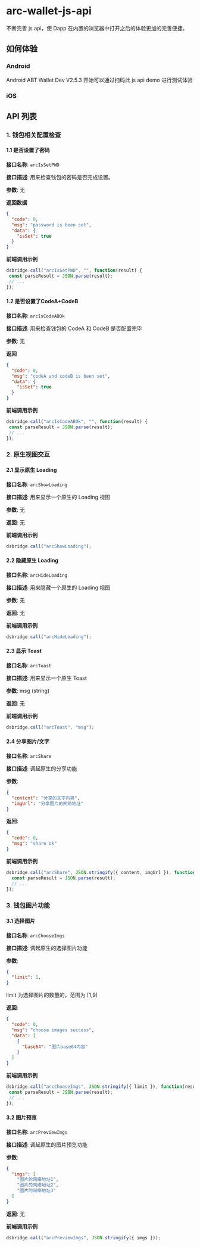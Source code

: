 # arc-wallet-js-api

不断完善 js api，使 Dapp 在内置的浏览器中打开之后的体验更加的完善便捷。

## 如何体验

### Android

Android ABT Wallet Dev V2.5.3 开始可以通过扫码此 js api demo 进行测试体验

### iOS

## API 列表

### 1. 钱包相关配置检查

#### 1.1 是否设置了密码

**接口名称**: `arcIsSetPWD`

**接口描述**: 用来检查钱包的密码是否完成设置。

**参数**: 无

**返回数据**

```json
{
  "code": 0,
  "msg": "password is been set",
  "data": {
    "isSet": true
  }
}
```

**前端调用示例**

```js
dsbridge.call("arcIsSetPWD", "", function(result) {
 const parseResult = JSON.parse(result);
 // ...
});
```

#### 1.2 是否设置了CodeA+CodeB

**接口名称**: `arcIsCodeABOk`

**接口描述**: 用来检查钱包的 CodeA 和 CodeB 是否配置完毕

**参数**: 无

**返回**

```json
{
  "code": 0,
  "msg": "codeA and codeB is been set",
  "data": {
    "isSet": true
  }
}
```

**前端调用示例**

```js
dsbridge.call("arcIsCodeABOk", "", function(result) {
 const parseResult = JSON.parse(result);
 // ...
});
```

### 2. 原生视图交互

#### 2.1 显示原生 Loading

**接口名称**: `arcShowLoading`

**接口描述**: 用来显示一个原生的 Loading 视图

**参数**: 无

**返回**: 无

**前端调用示例**

```js
dsbridge.call("arcShowLoading");
```

#### 2.2 隐藏原生 Loading

**接口名称**: `arcHideLoading`

**接口描述**: 用来隐藏一个原生的 Loading 视图

**参数**: 无

**返回**: 无

**前端调用示例**

```js
dsbridge.call("arcHideLoading");
```

#### 2.3 显示 Toast

**接口名称**: `arcToast`

**接口描述**: 用来显示一个原生 Toast

**参数**: msg (string)

**返回**: 无

**前端调用示例**

```js
dsbridge.call("arcToast", "msg");
```

#### 2.4 分享图片/文字

**接口名称**: `arcShare`

**接口描述**: 调起原生的分享功能

**参数**:

```json
{
  "content": "分享的文字内容",
  "imgUrl": "分享图片的网络地址"
}
```

**返回**:

```json
{
  "code": 0,
  "msg": "share ok"
}
```

**前端调用示例**

```js
dsbridge.call("arcShare", JSON.stringify({ content, imgUrl }), function(result) {
  const parseResult = JSON.parse(result);
  // ...
});
```

### 3. 钱包图片功能

#### 3.1 选择图片

**接口名称**: `arcChooseImgs`

**接口描述**: 调起原生的选择图片功能

**参数**:

```json
{
  "limit": 1,
}
```

limit 为选择图片的数量的，范围为 [1,9]

**返回**:

```json
{
  "code": 0,
  "msg": "choose images success",
  "data": [
    {
      "base64": "图片base64内容"
    }
  ]
}
```

**前端调用示例**

```js
dsbridge.call("arcChooseImgs", JSON.stringify({ limit }), function(result) {
 const parseResult = JSON.parse(result);
 // ...
});
```

#### 3.2 图片预览

**接口名称**: `arcPreviewImgs`

**接口描述**: 调起原生的图片预览功能

**参数**:

```json
{
  "imgs": [
    "图片的网络地址1",
    "图片的网络地址2",
    "图片的网络地址3"
  ]
}
```

**返回**: 无

**前端调用示例**

```js
dsbridge.call("arcPreviewImgs", JSON.stringify({ imgs }));
```
